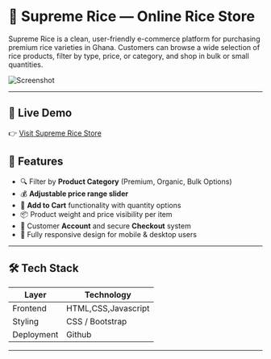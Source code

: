 # 🌾 Supreme Rice — Online Rice Store

Supreme Rice is a clean, user-friendly e-commerce platform for purchasing premium rice varieties in Ghana. Customers can browse a wide selection of rice products, filter by type, price, or category, and shop in bulk or small quantities.

![Screenshot]([./bace08c2-eaa0-4619-aa91-6191ebc47603.png](https://i.postimg.cc/CKHLp2cc/Screenshot-2025-07-16-143030.png))

---

## 🔗 Live Demo

👉 [Visit Supreme Rice Store]([https://supremerice-gh.vercel.app](https://ebelene1994.github.io/supremerice_website/products.html))  


## 🌟 Features

- 🔍 Filter by **Product Category** (Premium, Organic, Bulk Options)
- 💰 **Adjustable price range slider**
- 🛒 **Add to Cart** functionality with quantity options
- 📦 Product weight and price visibility per item
- 🔐 Customer **Account** and secure **Checkout** system
- 📱 Fully responsive design for mobile & desktop users

---

## 🛠 Tech Stack

| Layer       | Technology                 |
|-------------|-----------------------------|
| Frontend    | HTML,CSS,Javascript         |
| Styling     | CSS / Bootstrap    |
| Deployment  | Github  |

---


